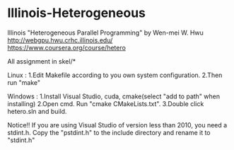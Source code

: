 Illinois-Heterogeneous
======================

Illinois "Heterogeneous Parallel Programming" by Wen-mei W. Hwu
http://webgpu.hwu.crhc.illinois.edu/
https://www.coursera.org/course/hetero


All assignment in skel/*

Linux :
1.Edit Makefile according to you own system configuration.
2.Then run "make"
	
Windows :
1.Install Visual Studio, cuda, cmake(select "add to path" when installing)
2.Open cmd. Run "cmake CMakeLists.txt".
3.Double click hetero.sln and build.
	
Notice!!
If you are using Visual Studio of version less than 2010, you need a stdint.h. Copy the "pstdint.h" to the include directory and rename it to "stdint.h"
